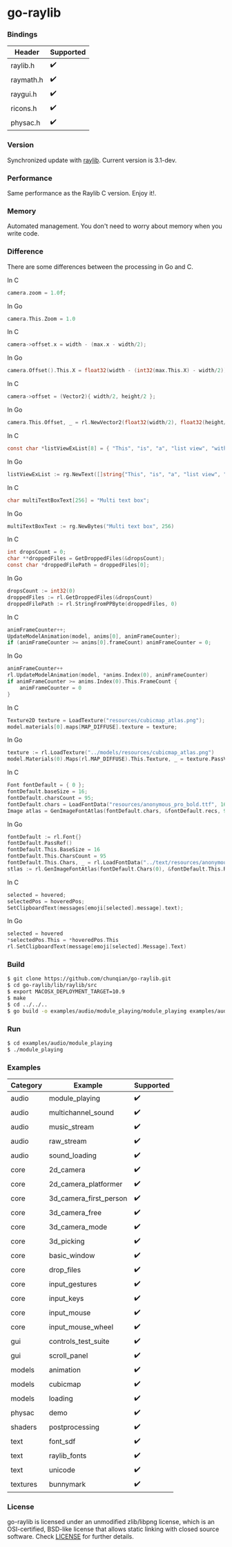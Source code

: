 # go-raylib


### Bindings
Header     | Supported          |
---------  | ------------------ |
raylib.h   | :heavy_check_mark: |
raymath.h  | :heavy_check_mark: |
raygui.h   | :heavy_check_mark: |
ricons.h   | :heavy_check_mark: |
physac.h   | :heavy_check_mark: |


### Version
Synchronized update with [raylib](https://github.com/raysan5/raylib). Current version is 3.1-dev.


### Performance
Same performance as the Raylib C version. Enjoy it!.


### Memory
Automated management. You don't need to worry about memory when you write code.


### Difference
There are some differences between the processing in Go and C.

In C
```c
camera.zoom = 1.0f;
```
In Go
```go
camera.This.Zoom = 1.0
```

In C
```c
camera->offset.x = width - (max.x - width/2);
```
In Go
```go
camera.Offset().This.X = float32(width - (int32(max.This.X) - width/2))
```

In C
```c
camera->offset = (Vector2){ width/2, height/2 };
```
In Go
```go
camera.This.Offset, _ = rl.NewVector2(float32(width/2), float32(height/2)).PassValue()
```

In C
```c
const char *listViewExList[8] = { "This", "is", "a", "list view", "with", "disable", "elements", "amazing!" };
```
In Go
```go
listViewExList := rg.NewText([]string{"This", "is", "a", "list view", "with", "disable", "elements", "amazing!"})
```

In C
```c
char multiTextBoxText[256] = "Multi text box";
```
In Go
```go
multiTextBoxText := rg.NewBytes("Multi text box", 256)
```

In C
```c
int dropsCount = 0;
char **droppedFiles = GetDroppedFiles(&dropsCount);
const char *droppedFilePath = droppedFiles[0];
```
In Go
```go
dropsCount := int32(0)
droppedFiles := rl.GetDroppedFiles(&dropsCount)
droppedFilePath := rl.StringFromPPByte(droppedFiles, 0)
```

In C
```c
animFrameCounter++;
UpdateModelAnimation(model, anims[0], animFrameCounter);
if (animFrameCounter >= anims[0].frameCount) animFrameCounter = 0;
```
In Go
```go
animFrameCounter++
rl.UpdateModelAnimation(model, *anims.Index(0), animFrameCounter)
if animFrameCounter >= anims.Index(0).This.FrameCount {
    animFrameCounter = 0
}
```

In C
```c
Texture2D texture = LoadTexture("resources/cubicmap_atlas.png");
model.materials[0].maps[MAP_DIFFUSE].texture = texture;
```
In Go
```go
texture := rl.LoadTexture("../models/resources/cubicmap_atlas.png")
model.Materials(0).Maps(rl.MAP_DIFFUSE).This.Texture, _ = texture.PassValue()
```

In C
```c
Font fontDefault = { 0 };
fontDefault.baseSize = 16;
fontDefault.charsCount = 95;
fontDefault.chars = LoadFontData("resources/anonymous_pro_bold.ttf", 16, 0, 95, FONT_DEFAULT);
Image atlas = GenImageFontAtlas(fontDefault.chars, &fontDefault.recs, 95, 16, 4, 0);
```
In Go
```go
fontDefault := rl.Font{}
fontDefault.PassRef()
fontDefault.This.BaseSize = 16
fontDefault.This.CharsCount = 95
fontDefault.This.Chars, _ = rl.LoadFontData("../text/resources/anonymous_pro_bold.ttf", 16, nil, 95, int32(rl.FONT_DEFAULT)).PassRef()
stlas := rl.GenImageFontAtlas(fontDefault.Chars(0), &fontDefault.This.Recs, 95, 16, 4, 0)
```

In C
```c
selected = hovered;
selectedPos = hoveredPos;
SetClipboardText(messages[emoji[selected].message].text);
```
In Go
```go
selected = hovered
*selectedPos.This = *hoveredPos.This
rl.SetClipboardText(message[emoji[selected].Message].Text)
```


### Build
```bash
$ git clone https://github.com/chunqian/go-raylib.git
$ cd go-raylib/lib/raylib/src
$ export MACOSX_DEPLOYMENT_TARGET=10.9
$ make
$ cd ../../..
$ go build -o examples/audio/module_playing/module_playing examples/audio/module_playing/module_playing.go
```


### Run
```bash
$ cd examples/audio/module_playing
$ ./module_playing
```


### Examples
Category   | Example                | Supported          |
---------  | ---------------------- | ------------------ |
audio      | module_playing         | :heavy_check_mark: |
audio      | multichannel_sound     | :heavy_check_mark: |
audio      | music_stream           | :heavy_check_mark: |
audio      | raw_stream             | :heavy_check_mark: |
audio      | sound_loading          | :heavy_check_mark: |
core       | 2d_camera              | :heavy_check_mark: |
core       | 2d_camera_platformer   | :heavy_check_mark: |
core       | 3d_camera_first_person | :heavy_check_mark: |
core       | 3d_camera_free         | :heavy_check_mark: |
core       | 3d_camera_mode         | :heavy_check_mark: |
core       | 3d_picking             | :heavy_check_mark: |
core       | basic_window           | :heavy_check_mark: |
core       | drop_files             | :heavy_check_mark: |
core       | input_gestures         | :heavy_check_mark: |
core       | input_keys             | :heavy_check_mark: |
core       | input_mouse            | :heavy_check_mark: |
core       | input_mouse_wheel      | :heavy_check_mark: |
gui        | controls_test_suite    | :heavy_check_mark: |
gui        | scroll_panel           | :heavy_check_mark: |
models     | animation              | :heavy_check_mark: |
models     | cubicmap               | :heavy_check_mark: |
models     | loading                | :heavy_check_mark: |
physac     | demo                   | :heavy_check_mark: |
shaders    | postprocessing         | :heavy_check_mark: |
text       | font_sdf               | :heavy_check_mark: |
text       | raylib_fonts           | :heavy_check_mark: |
text       | unicode                | :heavy_check_mark: |
textures   | bunnymark              | :heavy_check_mark: |


### License
go-raylib is licensed under an unmodified zlib/libpng license, which is an OSI-certified, BSD-like license that allows static linking with closed source software. Check [LICENSE](LICENSE) for further details.
